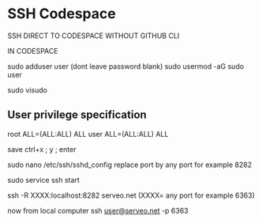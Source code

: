 # SSH Codespace

SSH DIRECT TO CODESPACE WITHOUT GITHUB CLI

IN CODESPACE

sudo adduser user (dont leave password blank) sudo usermod -aG sudo user

sudo visudo

## User privilege specification

root ALL=(ALL:ALL) ALL user ALL=(ALL:ALL) ALL

save ctrl+x ; y ; enter

sudo nano /etc/ssh/sshd\_config replace port by any port for example 8282

sudo service ssh start

ssh -R XXXX:localhost:8282 serveo.net (XXXX= any port for example 6363)

now from local computer ssh user@serveo.net -p 6363
